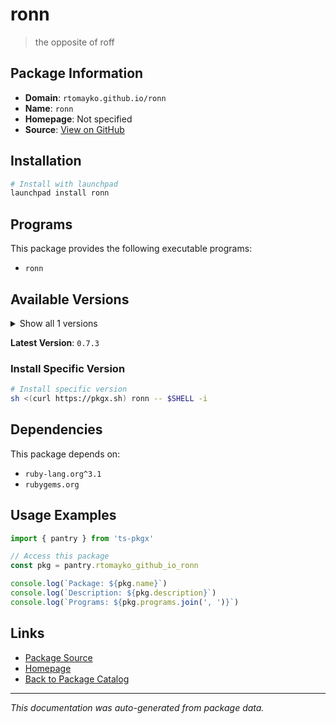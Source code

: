 # ronn

> the opposite of roff

## Package Information

- **Domain**: `rtomayko.github.io/ronn`
- **Name**: `ronn`
- **Homepage**: Not specified
- **Source**: [View on GitHub](https://github.com/pkgxdev/pantry/tree/main/projects/rtomayko.github.io/ronn/package.yml)

## Installation

```bash
# Install with launchpad
launchpad install ronn
```

## Programs

This package provides the following executable programs:

- `ronn`

## Available Versions

<details>
<summary>Show all 1 versions</summary>

- `0.7.3`

</details>

**Latest Version**: `0.7.3`

### Install Specific Version

```bash
# Install specific version
sh <(curl https://pkgx.sh) ronn -- $SHELL -i
```

## Dependencies

This package depends on:

- `ruby-lang.org^3.1`
- `rubygems.org`

## Usage Examples

```typescript
import { pantry } from 'ts-pkgx'

// Access this package
const pkg = pantry.rtomayko_github_io_ronn

console.log(`Package: ${pkg.name}`)
console.log(`Description: ${pkg.description}`)
console.log(`Programs: ${pkg.programs.join(', ')}`)
```

## Links

- [Package Source](https://github.com/pkgxdev/pantry/tree/main/projects/rtomayko.github.io/ronn/package.yml)
- [Homepage](#)
- [Back to Package Catalog](../package-catalog.md)

---

*This documentation was auto-generated from package data.*
